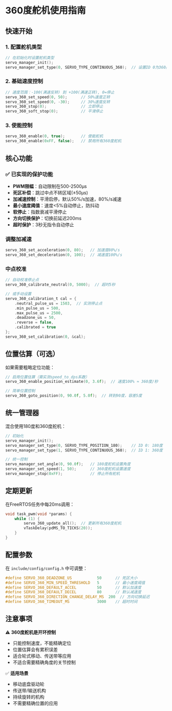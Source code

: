 # 360度舵机使用指南

## 快速开始

### 1. 配置舵机类型
```c
// 在初始化时设置舵机类型
servo_manager_init();
servo_manager_set_type(0, SERVO_TYPE_CONTINUOUS_360);  // 设置ID 0为360度舵机
```

### 2. 基础速度控制
```c
// 速度范围：-100(满速反转) 到 +100(满速正转), 0=停止
servo_360_set_speed(0, 50);      // 50%速度正转
servo_360_set_speed(0, -30);     // 30%速度反转
servo_360_stop(0);               // 立即停止
servo_360_soft_stop(0);          // 平滑停止
```

### 3. 使能控制
```c
servo_360_enable(0, true);       // 使能舵机
servo_360_enable(0xFF, false);   // 禁用所有360度舵机
```

## 核心功能

### ✅ 已实现的保护功能
- **PWM限幅**：自动限制在500-2500μs
- **死区补偿**：跳过中点不转区域(±50μs)
- **加减速控制**：平滑启停，默认50%/s加速，80%/s减速
- **最小速度阈值**：速度<5%自动停止，防抖动
- **软停止**：指数衰减平滑停止
- **方向切换保护**：切换前延迟200ms
- **超时保护**：3秒无指令自动停止

### 调整加减速
```c
servo_360_set_acceleration(0, 80);   // 加速度80%/s
servo_360_set_deceleration(0, 100);  // 减速度100%/s
```

### 中点校准
```c
// 自动校准停止点
servo_360_calibrate_neutral(0, 5000);  // 超时5秒

// 或手动设置
servo_360_calibration_t cal = {
    .neutral_pulse_us = 1503,  // 实测停止点
    .min_pulse_us = 500,
    .max_pulse_us = 2500,
    .deadzone_us = 50,
    .reverse = false,
    .calibrated = true
};
servo_360_set_calibration(0, &cal);
```

## 位置估算（可选）

如果需要粗略定位功能：

```c
// 启用位置估算（需实测speed_to_dps系数）
servo_360_enable_position_estimate(0, 3.6f);  // 速度100% ≈ 360度/秒

// 简单位置控制
servo_360_goto_position(0, 90.0f, 5.0f);  // 转到90度，容差5度
```

## 统一管理器

混合使用180度和360度舵机：

```c
// 初始化
servo_manager_init();
servo_manager_set_type(0, SERVO_TYPE_POSITION_180);    // ID 0: 180度
servo_manager_set_type(1, SERVO_TYPE_CONTINUOUS_360);  // ID 1: 360度

// 统一控制
servo_manager_set_angle(0, 90.0f);   // 180度舵机设置角度
servo_manager_set_speed(1, 50);      // 360度舵机设置速度
servo_manager_stop(0xFF);            // 停止所有舵机
```

## 定期更新

在FreeRTOS任务中每20ms调用：

```c
void task_pwm(void *params) {
    while (1) {
        servo_360_update_all();  // 更新所有360度舵机
        vTaskDelay(pdMS_TO_TICKS(20));
    }
}
```

## 配置参数

在 `include/config/config.h` 中可调整：

```c
#define SERVO_360_DEADZONE_US           50      // 死区大小
#define SERVO_360_MIN_SPEED_THRESHOLD   5       // 最小速度阈值
#define SERVO_360_DEFAULT_ACCEL         50      // 默认加速度
#define SERVO_360_DEFAULT_DECEL         80      // 默认减速度
#define SERVO_360_DIRECTION_CHANGE_DELAY_MS  200  // 方向切换延迟
#define SERVO_360_TIMEOUT_MS            3000    // 超时时间
```

## 注意事项

⚠️ **360度舵机是开环控制**
- 只能控制速度，不能精确定位
- 位置估算会有累积误差
- 适合轮式移动、传送带等应用
- 不适合需要精确角度的关节控制

✅ **适用场景**
- 移动底盘驱动轮
- 传送带/输送机构
- 持续旋转的机构
- 不需要精确位置的应用

